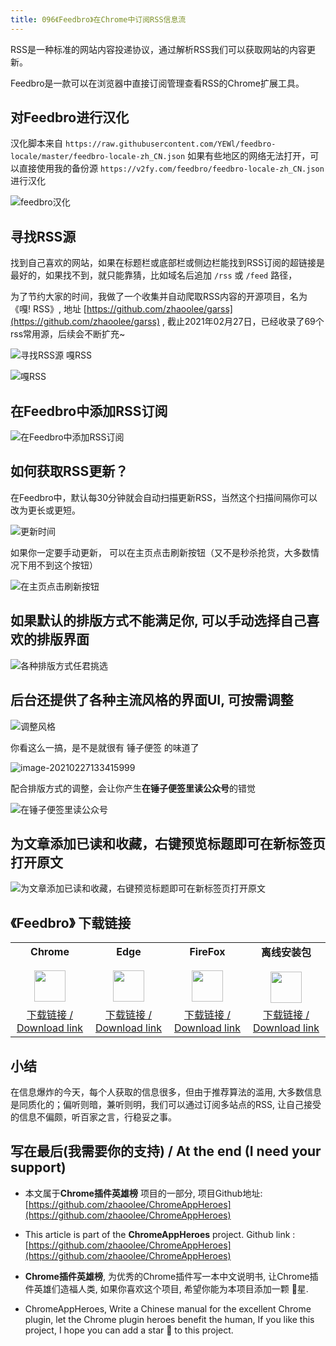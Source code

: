 ```yaml
---
title: 096《Feedbro》在Chrome中订阅RSS信息流
---
```




RSS是一种标准的网站内容投递协议，通过解析RSS我们可以获取网站的内容更新。

Feedbro是一款可以在浏览器中直接订阅管理查看RSS的Chrome扩展工具。

## 对Feedbro进行汉化



汉化脚本来自 `https://raw.githubusercontent.com/YEWl/feedbro-locale/master/feedbro-locale-zh_CN.json` 如果有些地区的网络无法打开，可以直接使用我的备份源 `https://v2fy.com/feedbro/feedbro-locale-zh_CN.json`  进行汉化



![feedbro汉化](https://cdn.fangyuanxiaozhan.com/assets/1614400974027JJFGJZhE.gif)





## 寻找RSS源



找到自己喜欢的网站，如果在标题栏或底部栏或侧边栏能找到RSS订阅的超链接是最好的，如果找不到，就只能靠猜，比如域名后追加 `/rss` 或 `/feed` 路径，

为了节约大家的时间，我做了一个收集并自动爬取RSS内容的开源项目，名为《嘎! RSS》, 地址 [https://github.com/zhaoolee/garss](https://github.com/zhaoolee/garss) , 截止2021年02月27日，已经收录了69个rss常用源，后续会不断扩充~



![寻找RSS源 嘎RSS](https://cdn.fangyuanxiaozhan.com/assets/1614401970864zyKSKcFT.png)



![嘎RSS](https://cdn.fangyuanxiaozhan.com/assets/1614402037481YcFdBKCJ.png)



## 在Feedbro中添加RSS订阅



![在Feedbro中添加RSS订阅](https://cdn.fangyuanxiaozhan.com/assets/1614402875585y8xGtc50.gif)





## 如何获取RSS更新？



在Feedbro中，默认每30分钟就会自动扫描更新RSS，当然这个扫描间隔你可以改为更长或更短。

![更新时间](https://cdn.fangyuanxiaozhan.com/assets/1614403260499FHC7wy0h.png)



如果你一定要手动更新， 可以在主页点击刷新按钮（又不是秒杀抢货，大多数情况下用不到这个按钮）



![在主页点击刷新按钮](https://cdn.fangyuanxiaozhan.com/assets/1614403460084kb0NnEcQ.png)



## 如果默认的排版方式不能满足你, 可以手动选择自己喜欢的排版界面



![各种排版方式任君挑选](https://cdn.fangyuanxiaozhan.com/assets/1614403716568Y8wCjpAW.png)



## 后台还提供了各种主流风格的界面UI, 可按需调整



![调整风格](https://cdn.fangyuanxiaozhan.com/assets/1614403983145PTYjS5yc.gif)



你看这么一搞，是不是就很有 锤子便签 的味道了



![image-20210227133415999](https://cdn.fangyuanxiaozhan.com/assets/1614404068396DcaKEiTk.png)



配合排版方式的调整，会让你产生**在锤子便签里读公众号**的错觉



![在锤子便签里读公众号](https://cdn.fangyuanxiaozhan.com/assets/1614404182306n7ewFMDZ.png)



## 为文章添加已读和收藏，右键预览标题即可在新标签页打开原文



![为文章添加已读和收藏，右键预览标题即可在新标签页打开原文](https://cdn.fangyuanxiaozhan.com/assets/1614404595090MdZnAedX.gif)






## 《Feedbro》 下载链接

<table style="table-layout: fixed;">
<tbody>
<tr>
<td><div style="text-align: center;"><div style="font-weight: bold">Chrome</div><br/><div><img  style="width:50px; height:auto;" src="https://v2fy.com/asset/0i/ChromeAppHeroes/page/001_markdown_here.assets/chromeappheroes-chrome-icon.png"/></div></div></td>
<td><div style="text-align: center;" ><div style="font-weight: bold">Edge</div><br/><div><img style="width:50px; height:auto;" src="https://v2fy.com/asset/0i/ChromeAppHeroes/page/001_markdown_here.assets/chromeappheroes-edge-icon.png"/></div></div></td>
<td><div style="text-align: center;" ><div style="font-weight: bold">FireFox</div><br/><div><img  style="width:50px; height:auto;" src="https://v2fy.com/asset/0i/ChromeAppHeroes/page/001_markdown_here.assets/chromeappheroes-firefox-icon.png"/></div></div></td>
<td><div style="text-align: center;" ><div style="font-weight: bold">离线安装包</div><br/><div><img  style="width:50px; height:auto;" src="https://v2fy.com/asset/0i/ChromeAppHeroes/page/001_markdown_here.assets/chromeappheroes-github-download.png"/></div></div></td>
</tr>
<tr>
<td>
<div style="text-align: center;">
<a  href="https://chrome.google.com/webstore/detail/feedbro/mefgmmbdailogpfhfblcnnjfmnpnmdfa">下载链接 / Download link</a>
</div>
</td>
<td>
<div style="text-align: center;">
<a href="https://microsoftedge.microsoft.com/addons/detail/feedbro/pdfbckdfhgaohcfdkcgpggcifmalimfd">下载链接 / Download link</a>
</div>
</td>
<td>
<div style="text-align: center;">
<a href="https://addons.mozilla.org/zh-CN/firefox/addon/feedbroreader/">下载链接 / Download link</a>
</div>
</td>
<td>
<div style="text-align: center;"><a  href="https://cdn.jsdelivr.net/gh/zhaoolee/ChromeAppHeroes/backup/096-feedbro.zip">下载链接 / Download link</a></div>
</td>
</tr>
</tbody>
</table>


## 小结



在信息爆炸的今天，每个人获取的信息很多，但由于推荐算法的滥用, 大多数信息是同质化的；偏听则暗，兼听则明，我们可以通过订阅多站点的RSS, 让自己接受的信息不偏颇，听百家之言，行稳妥之事。





## 写在最后(我需要你的支持) / At the end (I need your support)

- 本文属于**Chrome插件英雄榜** 项目的一部分, 项目Github地址: [https://github.com/zhaoolee/ChromeAppHeroes](https://github.com/zhaoolee/ChromeAppHeroes)


- This article is part of the **ChromeAppHeroes** project. Github link : [https://github.com/zhaoolee/ChromeAppHeroes](https://github.com/zhaoolee/ChromeAppHeroes) 

- **Chrome插件英雄榜**, 为优秀的Chrome插件写一本中文说明书, 让Chrome插件英雄们造福人类, 如果你喜欢这个项目, 希望你能为本项目添加一颗 🌟星.

- ChromeAppHeroes, Write a Chinese manual for the excellent Chrome plugin, let the Chrome plugin heroes benefit the human, If you like this project, I hope you can add a star 🌟 to this project.

